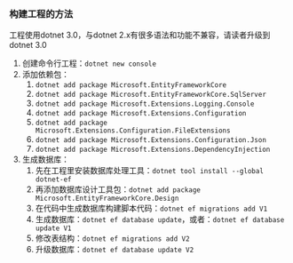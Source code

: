 ### 构建工程的方法

工程使用dotnet 3.0，与dotnet 2.x有很多语法和功能不兼容，请读者升级到dotnet 3.0

1. 创建命令行工程：`dotnet new console`
2. 添加依赖包：
   1. `dotnet add package Microsoft.EntityFrameworkCore`
   2. `dotnet add package Microsoft.EntityFrameworkCore.SqlServer`
   3. `dotnet add package Microsoft.Extensions.Logging.Console`
   4. `dotnet add package Microsoft.Extensions.Configuration`
   5. `dotnet add package Microsoft.Extensions.Configuration.FileExtensions`
   6. `dotnet add package Microsoft.Extensions.Configuration.Json`
   7. `dotnet add package Microsoft.Extensions.DependencyInjection`
3. 生成数据库：
   1. 先在工程里安装数据库处理工具：`dotnet tool install --global dotnet-ef`
   2. 再添加数据库设计工具包：`dotnet add package Microsoft.EntityFrameworkCore.Design`
   3. 在代码中生成数据库构建脚本代码：`dotnet ef migrations add V1`
   4. 生成数据库：`dotnet ef database update`，或者：`dotnet ef database update V1`
   5. 修改表结构：`dotnet ef migrations add V2`
   5. 升级数据库：`dotnet ef database update V2`
